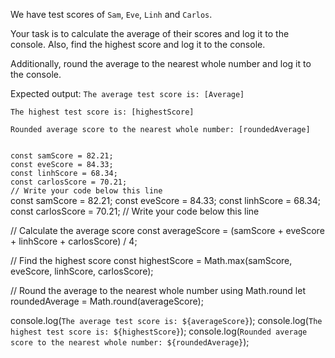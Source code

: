 We have test scores of `Sam`, `Eve`,
`Linh`
and
`Carlos`.

Your task is to calculate the average
of their scores and log it to the console.
Also, find the highest score
and
log it to the console.

Additionally, round the average to the nearest
whole number and log it to the console.

Expected output:
`The average test score is: [Average]`

`The highest test score is: [highestScore]`

`Rounded average score to the nearest whole number: [roundedAverage]`

<codeblock language="javascript" type="exercise" testMode="fixedInput">
<code>
const samScore = 82.21;
const eveScore = 84.33;
const linhScore = 68.34;
const carlosScore = 70.21;
// Write your code below this line
</code>

<solution>
const samScore = 82.21;
const eveScore = 84.33;
const linhScore = 68.34;
const carlosScore = 70.21;
// Write your code below this line

// Calculate the average score
const averageScore = (samScore + eveScore + linhScore + carlosScore) / 4;

// Find the highest score
const highestScore = Math.max(samScore, eveScore, linhScore, carlosScore);

// Round the average to the nearest whole number using Math.round
let roundedAverage = Math.round(averageScore);

console.log(`The average test score is: ${averageScore}`);
console.log(`The highest test score is: ${highestScore}`);
console.log(`Rounded average score to the nearest whole number: ${roundedAverage}`);
</solution>
</codeblock>
